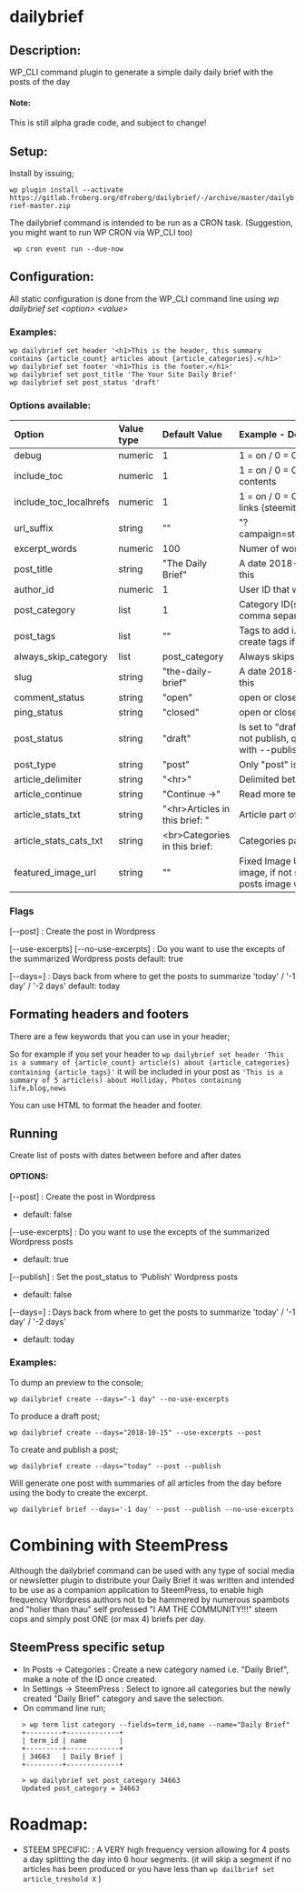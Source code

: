 # dailybrief

## Description:
WP_CLI command plugin to generate a simple daily daily brief with the posts of the day

#### Note:
This is still alpha grade code, and subject to change!
 
## Setup:
Install by issuing;

```wp plugin install --activate https://gitlab.froberg.org/dfroberg/dailybrief/-/archive/master/dailybrief-master.zip```

The dailybrief command is intended to be run as a CRON task.
(Suggestion, you might want to run WP CRON via WP_CLI too)

``` wp cron event run --due-now```

## Configuration:
All static configuration is done from the WP_CLI command line using *wp dailybrief set &lt;option&gt; &lt;value&gt;*
### Examples:

    wp dailybrief set header '<h1>This is the header, this summary contains {article_count} articles about {article_categories}.</h1>'
    wp dailybrief set footer '<h1>This is the footer.</h1>'
    wp dailybrief set post_title 'The Your Site Daily Brief'
    wp dailybrief set post_status 'draft'

### Options available:

| Option        | Value type | Default Value     | Example - Description                     |
|:--------------|:-----------|:------------------|:------------------------------------------|
| debug         | numeric    | 1                 | 1 = on / 0 = Off                          |
| include_toc   | numeric    | 1                 | 1 = on / 0 = Off - Include a table of contents |
| include_toc_localhrefs | numeric    | 1                 | 1 = on / 0 = Off - Include TOC local links (steemit bug) |
| url_suffix    | string     | ""                | "?campaign=steempress&amp;utm=dailybrief" |
| excerpt_words | numeric    | 100               | Numer of words in excerpt                 |
| post_title    | string     | "The Daily Brief" | A date 2018-11-15 will be suffixed to this|
| author_id     | numeric    | 1                 | User ID that will be the author           |
| post_category | list       | 1                 | Category ID(s) to post to single or comma separated |
| post_tags     | list       | ""                | Tags to add i.e. news,life,blog will create tags if nonexistent          |
| always_skip_category | list | post_category | Always skips the brief category |
| slug | string | "the-daily-brief" | A date 2018-11-15 will be suffixed to this |
| comment_status | string | "open" | open or closed for comments |
| ping_status | string | "closed" | open or closed for pings | 
| post_status | string | "draft" | Is set to "draft" to only create post but not publish, quick override available with --publish flag |
| post_type   | string | "post" | Only "post" is supported and tested |
| article_delimiter | string | "&lt;hr&gt;" | Delimited between summarized articles |
| article_continue | string | "Continue&nbsp;-&gt;" | Read more text after excerpt |
| article_stats_txt | string | "&lt;hr&gt;Articles in this brief: " | Article part of stats section |
| article_stats_cats_txt | string | &lt;br&gt;Categories in this brief: | Categories part of stats section |
| featured_image_url | string | "" | Fixed Image URL to use as featured image, if not set first summariez article posts image will be used. |

### Flags
[--post]
: Create the post in Wordpress

[--use-excerpts] [--no-use-excerpts]
: Do you want to use the excepts of the summarized Wordpress posts
 default: true

[--days=<days>]
: Days back from where to get the posts to summarize 'today' / '-1 day' / '-2 days'
default: today

## Formating headers and footers
There are a few keywords that you can use in your header;

So for example if you set your header to `wp dailybrief set header 'This is a summary of {article_count} article(s) about {article_categories} containing {article_tags}'` it will be included in your post as `'This is a summary of 5 article(s) about Holliday, Photos containing life,blog,news`

You can use HTML to format the header and footer.

## Running
Create list of posts with dates between before and after dates

#### OPTIONS:

[--post]
: Create the post in Wordpress
* default: false

[--use-excerpts]
: Do you want to use the excepts of the summarized Wordpress posts
* default: true

[--publish]
: Set the post_status to 'Publish' Wordpress posts
* default: false

[--days=<days>]
: Days back from where to get the posts to summarize 'today' / '-1 day' / '-2 days'
* default: today

### Examples:
To dump an preview to the console;

`wp dailybrief create --days="-1 day" --no-use-excerpts`

To produce a draft post;

`wp dailybrief create --days="2018-10-15" --use-excerpts --post`

To create and publish a post;

`wp dailybrief create --days="today" --post --publish`  

Will generate one post with summaries of all articles from the day before using the body to create the excerpt.

`wp dailybrief brief --days='-1 day' --post --publish --no-use-excerpts`
 
# Combining with SteemPress
Although the dailybrief command can be used with any type of social media or newsletter plugin to distribute your Daily Brief it was written and intended to be use as a companion application to SteemPress, to enable high frequency Wordpress authors not to be hammered by numerous spambots and "holier than thau" self professed "I AM THE COMMUNITY!!!" steem cops and simply post ONE (or max 4) briefs per day.   
## SteemPress specific setup
* In Posts -> Categories
: Create a new category named i.e. "Daily Brief", make a note of the ID once created.
* In Settings -> SteemPress
: Select to ignore all categories but the newly created "Daily Brief" category and save the selection.
* On command line run;
```
   > wp term list category --fields=term_id,name --name="Daily Brief"
   +---------+-------------+
   | term_id | name        |
   +---------+-------------+
   | 34663   | Daily Brief |
   +---------+-------------+
   
   > wp dailybrief set post_category 34663
   Updated post_category = 34663
```
  
# Roadmap:
* STEEM SPECIFIC:
: A VERY high frequency version allowing for 4 posts a day splitting the day into 6 hour segments. (it will skip a segment if no articles has been produced or you have less than 
  `wp dailbrief set article_treshold X` )
  
